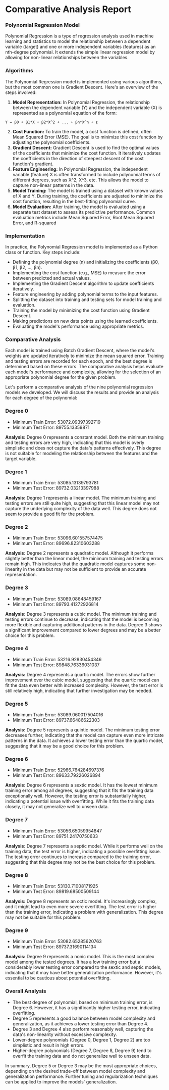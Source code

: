 # Comparative Analysis Report

### Polynomial Regression Model

Polynomial Regression is a type of regression analysis used in machine learning and statistics to model the relationship between a dependent variable (target) and one or more independent variables (features) as an nth-degree polynomial. It extends the simple linear regression model by allowing for non-linear relationships between the variables.

### Algorithms

The Polynomial Regression model is implemented using various algorithms, but the most common one is Gradient Descent. Here's an overview of the steps involved:

1. **Model Representation:** In Polynomial Regression, the relationship between the dependent variable (Y) and the independent variable (X) is represented as a polynomial equation of the form:

```
Y = β0 + β1*X + β2*X^2 + ... + βn*X^n + ε
```

2. **Cost Function:** To train the model, a cost function is defined, often Mean Squared Error (MSE). The goal is to minimize this cost function by adjusting the polynomial coefficients.
3. **Gradient Descent:** Gradient Descent is used to find the optimal values of the coefficients that minimize the cost function. It iteratively updates the coefficients in the direction of steepest descent of the cost function's gradient.
4. **Feature Engineering:** In Polynomial Regression, the independent variable (feature) X is often transformed to include polynomial terms of different degrees, such as X^2, X^3, etc. This allows the model to capture non-linear patterns in the data.
5. **Model Training:** The model is trained using a dataset with known values of X and Y. During training, the coefficients are adjusted to minimize the cost function, resulting in the best-fitting polynomial curve.
6. **Model Evaluation:** After training, the model is evaluated using a separate test dataset to assess its predictive performance. Common evaluation metrics include Mean Squared Error, Root Mean Squared Error, and R-squared

### Implementation

In practice, the Polynomial Regression model is implemented as a Python class or function. Key steps include:

* Defining the polynomial degree (n) and initializing the coefficients (β0, β1, β2, ..., βn).
* Implementing the cost function (e.g., MSE) to measure the error between predicted and actual values.
* Implementing the Gradient Descent algorithm to update coefficients iteratively.
* Feature engineering by adding polynomial terms to the input features.
* Splitting the dataset into training and testing sets for model training and evaluation.
* Training the model by minimizing the cost function using Gradient Descent.
* Making predictions on new data points using the learned coefficients.
* Evaluating the model's performance using appropriate metrics.

### Comparative Analysis

Each model is trained using Batch Gradient Descent, where the model's weights are updated iteratively to minimize the mean squared error. Training and testing errors are recorded for each epoch, and the best degree is determined based on these errors. The comparative analysis helps evaluate each model's performance and complexity, allowing for the selection of an appropriate polynomial degree for the given problem.

Let's perform a comparative analysis of the nine polynomial regression models we developed. We will discuss the results and provide an analysis for each degree of the polynomial:

### Degree 0

* Minimum Train Error: 53072.09397392719
* Minimum Test Error: 89755.13359871

**Analysis:**
Degree 0 represents a constant model. Both the minimum training and testing errors are very high, indicating that this model is overly simplistic and does not capture the data's patterns effectively. This degree is not suitable for modeling the relationship between the features and the target variable.

### Degree 1

* Minimum Train Error: 53085.13139793781
* Minimum Test Error: 89732.03213397988

**Analysis:**
Degree 1 represents a linear model. The minimum training and testing errors are still quite high, suggesting that this linear model may not capture the underlying complexity of the data well. This degree does not seem to provide a good fit for the problem.

### Degree 2

* Minimum Train Error: 53096.601557574475
* Minimum Test Error: 89696.82310603288

**Analysis:**
Degree 2 represents a quadratic model. Although it performs slightly better than the linear model, the minimum training and testing errors remain high. This indicates that the quadratic model captures some non-linearity in the data but may not be sufficient to provide an accurate representation.

### Degree 3

* Minimum Train Error: 53089.08648459167
* Minimum Test Error: 89793.41272926814

**Analysis:**
Degree 3 represents a cubic model. The minimum training and testing errors continue to decrease, indicating that the model is becoming more flexible and capturing additional patterns in the data. Degree 3 shows a significant improvement compared to lower degrees and may be a better choice for this problem.

### Degree 4

* Minimum Train Error: 53216.92830454346
* Minimum Test Error: 89848.76336031037

**Analysis:**
Degree 4 represents a quartic model. The errors show further improvement over the cubic model, suggesting that the quartic model can fit the data even better with increased complexity. However, the test error is still relatively high, indicating that further investigation may be needed.

### Degree 5

* Minimum Train Error: 53089.060017504016
* Minimum Test Error: 89737.66486622303

**Analysis:**
Degree 5 represents a quintic model. The minimum testing error decreases further, indicating that the model can capture even more intricate patterns in the data. It achieves a lower testing error than the quartic model, suggesting that it may be a good choice for this problem.

### Degree 6

* Minimum Train Error: 52966.764284697376
* Minimum Test Error: 89633.79226026894

**Analysis:**
Degree 6 represents a sextic model. It has the lowest minimum training error among all degrees, suggesting that it fits the training data exceptionally well. However, the testing error is substantially higher, indicating a potential issue with overfitting. While it fits the training data closely, it may not generalize well to unseen data.

### Degree 7

* Minimum Train Error: 53056.65059954847
* Minimum Test Error: 89751.24170750633

**Analysis:**
Degree 7 represents a septic model. While it performs well on the training data, the test error is higher, indicating a possible overfitting issue. The testing error continues to increase compared to the training error, suggesting that this degree may not be the best choice for this problem.

### Degree 8

* Minimum Train Error: 53130.71008171925
* Minimum Test Error: 89819.68500509144

**Analysis:**
Degree 8 represents an octic model. It's increasingly complex, and it might lead to even more severe overfitting. The test error is higher than the training error, indicating a problem with generalization. This degree may not be suitable for this problem.

### Degree 9

* Minimum Train Error: 53082.65285620763
* Minimum Test Error: 89737.31690114134

**Analysis:**
Degree 9 represents a nonic model. This is the most complex model among the tested degrees. It has a low training error but a considerably lower testing error compared to the sextic and septic models, indicating that it may have better generalization performance. However, it's essential to be cautious about potential overfitting.

### Overall Analysis

* The best degree of polynomial, based on minimum training error, is Degree 6. However, it has a significantly higher testing error, indicating overfitting.
* Degree 5 represents a good balance between model complexity and generalization, as it achieves a lower testing error than Degree 4.
* Degree 3 and Degree 4 also perform reasonably well, capturing the data's non-linearity without excessive complexity.
* Lower-degree polynomials (Degree 0, Degree 1, Degree 2) are too simplistic and result in high errors.
* Higher-degree polynomials (Degree 7, Degree 8, Degree 9) tend to overfit the training data and do not generalize well to unseen data.

In summary, Degree 5 or Degree 3 may be the most appropriate choices, depending on the desired trade-off between model complexity and generalization performance. Further tuning and regularization techniques can be applied to improve the models' generalization.
